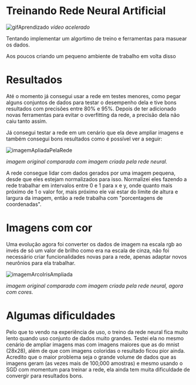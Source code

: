 # Treinando Rede Neural Artificial

![gifAprendizado](https://github.com/thag0/Treinando-Rede-Neural-Artificial/assets/91092364/7e100fdf-b84b-4751-8270-ca7b3f2d270b)
*vídeo acelerado*

Tentando implementar um algortimo de treino e ferramentas para masuear os dados.

Aos poucos criando um pequeno ambiente de trabalho em volta disso

# Resultados

Até o momento já consegui usar a rede em testes menores, como pegar alguns conjuntos de dados para testar o desempenho dela e tive bons resultados com precisões
entre 80% e 95%. Depois de ter adicionado novas ferramentas para evitar o overfitting da rede, a precisão dela não caiu tanto assim. 

Já consegui testar a rede em um cenário que ela deve ampliar imagens e também consegui bons resultados como é possível ver a seguir:

![imagemApliadaPelaRede](https://github.com/thag0/Treinando-Rede-Neural-Artificial/assets/91092364/8610fd77-b739-4a5d-a976-085eddaf8a15)

*imagem original comparada com imagem criada pela rede neural.*

A rede consegue lidar com dados gerados por uma imagem pequena, desde que eles estejam normalizados para isso. Normalizei eles fazendo a rede trabalhar em intervalos entre
0 e 1 para x e y, onde quanto mais próximo de 1 o valor for, mais próximo ele vai estar do limite de altura e largura da imagem, então a rede trabalha com "porcentagens de coordenadas".

# Imagens com cor

Uma evolução agora foi converter os dados de imagem na escala rgb ao invés de só um valor de brilho como era na escala de cinza, não foi necessário criar funcionalidades novas para a rede, apenas adaptar novos neurônios para ela trabalhar.

![imagemArcoIrisAmpliada](https://github.com/thag0/Treinando-Rede-Neural-Artificial/assets/91092364/66028643-dba6-4f46-a711-e561eb0c7515)

*imagem original comparada com imagem criada pela rede neural, agora com cores.*

# Algumas dificuldades

Pelo que to vendo na experiência de uso, o treino da rede neural fica muito lento quando uso conjunto de dados muito grandes. Testei ela no mesmo cenário de ampliar imagens mas com imagens maiores que as do mnist (28x28), além de que com imagens coloridas o resultado ficou pior ainda. 
Acredito que o maior problema seja o grande volume de dados que as imagens geram (as vezes mais de 100,000 amostras) e mesmo usando o SGD com momentum para treinar a rede, ela ainda tem muita dificuldade de convergir para resultados bons.

